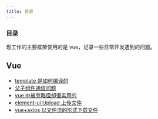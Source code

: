 ```yaml
---
title: 目录
---
```


### 目录

现工作的主要框架使用的是 vue，记录一些日常开发遇到的问题。

<!-- ## CSS

-   [object.fit](./css/1) -->

## Vue

-   [template 是如何编译的](/accumulate/vue/1.html)
-   [父子组件通信问题](/accumulate/vue/2.html)
-   [vue 中被忽略但却很实用的](/accumulate/vue/3.html)
-   [element-ui Upload 上传文件](/accumulate/vue/4.html)
-   [vue+axios 以文件流的形式下载文件](/accumulate/vue/5.html)
